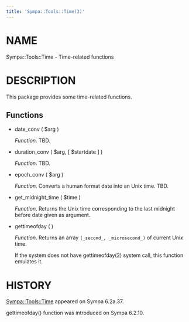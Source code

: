 ```yaml
---
title: 'Sympa::Tools::Time(3)'
---
```


# NAME

Sympa::Tools::Time - Time-related functions

# DESCRIPTION

This package provides some time-related functions.

## Functions

- date\_conv ( $arg )

    _Function_.
    TBD.

- duration\_conv ( $arg, \[ $startdate \] )

    _Function_.
    TBD.

- epoch\_conv ( $arg )

    _Function_.
    Converts a human format date into an Unix time.
    TBD.

- get\_midnight\_time ( $time )

    _Function_.
    Returns the Unix time corresponding to the last midnight before date given
    as argument.

- gettimeofday ( )

    _Function_.
    Returns an array `(_second_, _microsecond_)` of current Unix time.

    If the system does not have gettimeofday(2) system call, this function
    emulates it.

# HISTORY

[Sympa::Tools::Time](./Sympa-Tools-Time.3.md) appeared on Sympa 6.2a.37.

gettimeofday() function was introduced on Sympa 6.2.10.
